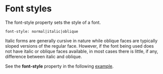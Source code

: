 
# Font styles

The font-style property sets the style of a font.
~~~
font-style: normal|italic|oblique
~~~

Italic forms are generally cursive in nature while oblique faces are typically sloped versions of the regular face. However, if the font being used does not have italic or oblique faces available, in most cases there is little, if any, difference between italic and oblique.

See the **font-style** property in the following <a href="archives/Class Htmls/fontstyle.htm" target= "_blank">example</a>.
